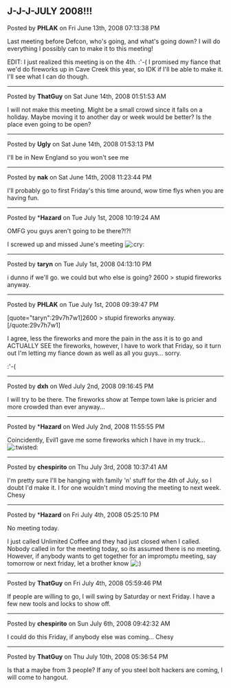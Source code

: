 ## J-J-J-JULY 2008!!!
Posted by **PHLAK** on Fri June 13th, 2008 07:13:38 PM

Last meeting before Defcon, who's going, and what's going down?  I will do everything I possibly can to make it to this meeting!

EDIT:  I just realized this meeting is on the 4th. :'-(  I promised my fiance that we'd do fireworks up in Cave Creek this year, so IDK if I'll be able to make it.  I'll see what I can do though.

--------------------------------------------------------------------------------

Posted by **ThatGuy** on Sat June 14th, 2008 01:51:53 AM

I will not make this meeting. Might be a small crowd since it falls on a holiday. Maybe moving it to another day or week would be better? Is the place even going to be open?

--------------------------------------------------------------------------------

Posted by **Ugly** on Sat June 14th, 2008 01:53:13 PM

I'll be in New England so you won't see me

--------------------------------------------------------------------------------

Posted by **nak** on Sat June 14th, 2008 11:23:44 PM

I'll probably go to first Friday's this time around, wow time flys when you are having fun.

--------------------------------------------------------------------------------

Posted by ***Hazard** on Tue July 1st, 2008 10:19:24 AM

OMFG you  guys aren't going to be there?!?!

I screwed up and missed June's meeting  <!-- s:cry: --><img src="{SMILIES_PATH}/icon_cry.gif" alt=":cry:" title="Crying or Very Sad" /><!-- s:cry: -->

--------------------------------------------------------------------------------

Posted by **taryn** on Tue July 1st, 2008 04:13:10 PM

i dunno if we'll go. we could but who else is going? 2600 &gt; stupid fireworks anyway.

--------------------------------------------------------------------------------

Posted by **PHLAK** on Tue July 1st, 2008 09:39:47 PM

[quote=&quot;taryn&quot;:29v7h7w1]2600 &gt; stupid fireworks anyway.[/quote:29v7h7w1]

I agree, less the fireworks and more the pain in the ass it is to go and ACTUALLY SEE the fireworks, however, I have to work that Friday, so it turn out I'm letting my fiance down as well as all you guys... sorry.

:'-(

--------------------------------------------------------------------------------

Posted by **dxh** on Wed July 2nd, 2008 09:16:45 PM

I will try to be there.  The fireworks show at Tempe town lake is pricier and more crowded than ever anyway...

--------------------------------------------------------------------------------

Posted by ***Hazard** on Wed July 2nd, 2008 11:55:55 PM

Coincidently, Evil1 gave me some fireworks which I have in my truck...  <!-- s:twisted: --><img src="{SMILIES_PATH}/icon_twisted.gif" alt=":twisted:" title="Twisted Evil" /><!-- s:twisted: -->

--------------------------------------------------------------------------------

Posted by **chespirito** on Thu July 3rd, 2008 10:37:41 AM

I'm pretty sure I'll be hanging with family 'n' stuff for the 4th of July, so I doubt I'd make it.
I for one wouldn't mind moving the meeting to next week.
Chesy

--------------------------------------------------------------------------------

Posted by ***Hazard** on Fri July 4th, 2008 05:25:10 PM

No meeting today.

I just called Unlimited Coffee and they had just closed when I called. Nobody called in for the meeting today, so its assumed there is no meeting. However, if anybody wants to get together for an impromptu meeting, say tomorrow or next friday, let a brother know  <!-- s:) --><img src="{SMILIES_PATH}/icon_e_smile.gif" alt=":)" title="Smile" /><!-- s:) -->

--------------------------------------------------------------------------------

Posted by **ThatGuy** on Fri July 4th, 2008 05:59:46 PM

If people are willing to go, I will swing by Saturday or next Friday. I have a few new tools and locks to show off.

--------------------------------------------------------------------------------

Posted by **chespirito** on Sun July 6th, 2008 09:42:32 AM

I could do this Friday, if anybody else was coming...
Chesy

--------------------------------------------------------------------------------

Posted by **ThatGuy** on Thu July 10th, 2008 05:36:54 PM

Is that a maybe from 3 people? If any of you steel bolt hackers are coming, I will come to hangout.
